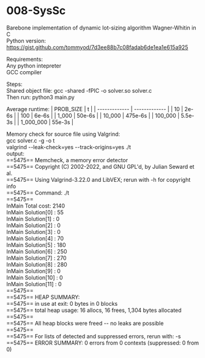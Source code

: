 # 008-SysSc
Barebone implementation of dynamic lot-sizing algorithm Wagner-Whitin in C \
Python version: https://gist.github.com/tommyod/7d3ee88b7c08fadab6de1ea1e615a925


Requirements: \
Any python intepreter \
GCC compiler


Steps: \
Shared object file: gcc -shared -fPIC -o solver.so solver.c \
Then run: python3 main.py


Average runtime:
| PROB_SIZE  | t |
| ------------- | ------------- |
| 10  | 2e-6s  |
| 100  | 6e-6s  |
| 1_000  | 50e-6s  |
| 10_000  | 475e-6s  |
| 100_000  | 5.5e-3s  |
| 1_000_000  | 55e-3s  |


Memory check for source file using Valgrind: \
gcc solver.c -g -o t \
valgrind --leak-check=yes --track-origins=yes ./t \
output: \
==5475== Memcheck, a memory error detector \
==5475== Copyright (C) 2002-2022, and GNU GPL'd, by Julian Seward et al. \
==5475== Using Valgrind-3.22.0 and LibVEX; rerun with -h for copyright info \
==5475== Command: ./t \
==5475== \
InMain Total cost: 2140 \
InMain Solution[0] 	: 55 \
InMain Solution[1] 	: 0 \
InMain Solution[2] 	: 0 \
InMain Solution[3] 	: 0 \
InMain Solution[4] 	: 70 \
InMain Solution[5] 	: 180 \
InMain Solution[6] 	: 250 \
InMain Solution[7] 	: 270 \
InMain Solution[8] 	: 280 \
InMain Solution[9] 	: 0 \
InMain Solution[10] 	: 0 \
InMain Solution[11] 	: 0 \
==5475== \
==5475== HEAP SUMMARY: \
==5475==     in use at exit: 0 bytes in 0 blocks \
==5475==   total heap usage: 16 allocs, 16 frees, 1,304 bytes allocated \
==5475== \
==5475== All heap blocks were freed -- no leaks are possible \
==5475== \
==5475== For lists of detected and suppressed errors, rerun with: -s \
==5475== ERROR SUMMARY: 0 errors from 0 contexts (suppressed: 0 from 0)




